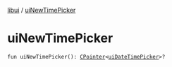[libui](index.md) / [uiNewTimePicker](./ui-new-time-picker.md)

# uiNewTimePicker

`fun uiNewTimePicker(): `[`CPointer`](../kotlinx.cinterop/-c-pointer/index.md)`<`[`uiDateTimePicker`](ui-date-time-picker.md)`>?`